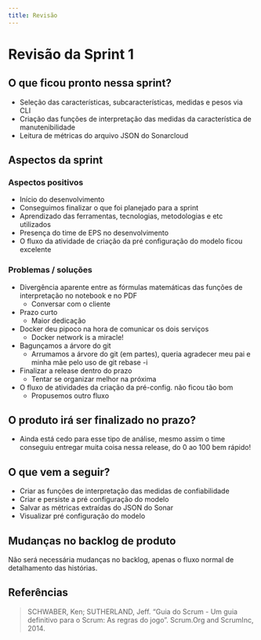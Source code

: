 ```yaml
---
title: Revisão
---
```


# Revisão da Sprint 1

## O que ficou pronto nessa sprint?

- Seleção das características, subcaracterísticas, medidas e pesos via CLI
- Criação das funções de interpretação das medidas da característica de manutenibilidade
- Leitura de métricas do arquivo JSON do Sonarcloud

## Aspectos da sprint

### Aspectos positivos

- Início do desenvolvimento
- Conseguimos finalizar o que foi planejado para a sprint
- Aprendizado das ferramentas, tecnologias, metodologias e etc utilizados
- Presença do time de EPS no desenvolvimento
- O fluxo da atividade de criação da pré configuração do modelo ficou excelente

### Problemas / soluções

- Divergência aparente entre as fórmulas matemáticas das funções de interpretação no notebook e no PDF
  - Conversar com o cliente
- Prazo curto
  - Maior dedicação
- Docker deu pipoco na hora de comunicar os dois serviços
  - Docker network is a miracle!
- Bagunçamos a árvore do git
  - Arrumamos a árvore do git (em partes), queria agradecer meu pai e minha mãe pelo uso de git rebase -i
- Finalizar a release dentro do prazo
  - Tentar se organizar melhor na próxima
- O fluxo de atividades da criação da pré-config. não ficou tão bom
  - Propusemos outro fluxo

## O produto irá ser finalizado no prazo?

- Ainda está cedo para esse tipo de análise, mesmo assim o time conseguiu entregar muita coisa nessa release, do 0 ao 100 bem rápido!

## O que vem a seguir?

- Criar as funções de interpretação das medidas de confiabilidade
- Criar e persiste a pré configuração do modelo
- Salvar as métricas extraídas do JSON do Sonar
- Visualizar pré configuração do modelo

## Mudanças no backlog de produto

Não será necessária mudanças no backlog, apenas o fluxo normal de detalhamento das histórias.

## Referências

> SCHWABER, Ken; SUTHERLAND, Jeff. “Guia do Scrum - Um guia definitivo para o Scrum: As regras do jogo”. Scrum.Org and ScrumInc, 2014.
